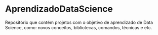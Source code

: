 # AprendizadoDataScience
Repositório que contém projetos com o objetivo de aprendizado de Data Science, como: novos conceitos, bibliotecas, comandos, técnicas e etc.
